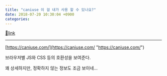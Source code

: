 ```yaml
---
title: "caniuse 이 걸 내가 사용 할 수 있나요?"
date: 2018-07-20 10:30:04 +0900
categories: 
---
```

[🔗link](http://www.mins01.com/mh/tech/read/1176)
***


[https://caniuse.com/](https://caniuse.com/ "https://caniuse.com/")  


브라우저별 JS와 CSS 등의 호환성을 보여준다.

꽤 상세하지만, 정확하지 않는 정보도 조금 보이네...


